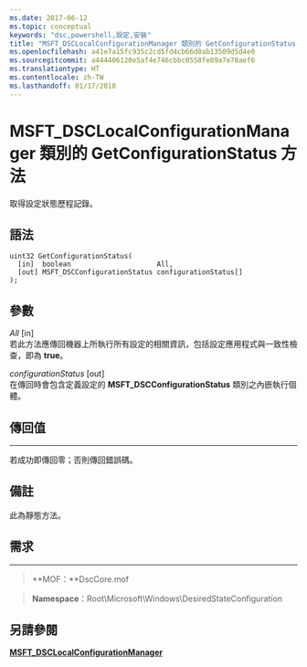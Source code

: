 ```yaml
---
ms.date: 2017-06-12
ms.topic: conceptual
keywords: "dsc,powershell,設定,安裝"
title: "MSFT_DSCLocalConfigurationManager 類別的 GetConfigurationStatus 方法"
ms.openlocfilehash: a41e7a15fc935c2cd5fd4cb66d0ab13509d5d4e0
ms.sourcegitcommit: a444406120e5af4e746cbbc0558fe89a7e78aef6
ms.translationtype: HT
ms.contentlocale: zh-TW
ms.lasthandoff: 01/17/2018
---
```

# <a name="getconfigurationstatus-method-of-the-msftdsclocalconfigurationmanager-class"></a>MSFT_DSCLocalConfigurationManager 類別的 GetConfigurationStatus 方法

取得設定狀態歷程記錄。

<a name="syntax"></a>語法
------

```mof
uint32 GetConfigurationStatus(
  [in]  boolean                     All,
  [out] MSFT_DSCConfigurationStatus configurationStatus[]
);
```

<a name="parameters"></a>參數
----------

*All* \[in\]  
若此方法應傳回機器上所執行所有設定的相關資訊，包括設定應用程式與一致性檢查，即為 **true**。

*configurationStatus* \[out\]  
在傳回時會包含定義設定的 **MSFT_DSCConfigurationStatus** 類別之內嵌執行個體。

## <a name="return-value"></a>傳回值
------------

若成功即傳回零；否則傳回錯誤碼。

## <a name="remarks"></a>備註

此為靜態方法。

## <a name="requirements"></a>需求
------------
>**MOF：**DscCore.mof

>**Namespace**：Root\Microsoft\Windows\DesiredStateConfiguration


## <a name="see-also"></a>另請參閱


[**MSFT_DSCLocalConfigurationManager**](msft-dsclocalconfigurationmanager.md)


 

 



